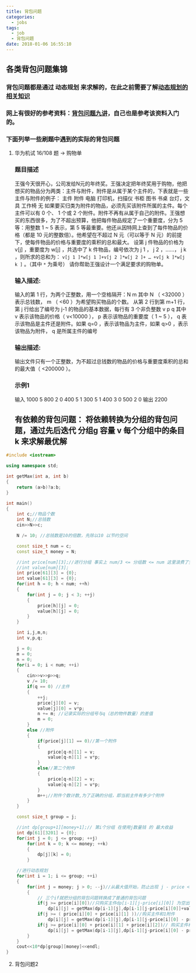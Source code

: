 ```yaml
---
title: 背包问题
categories:
  - jobs
tags:
  - job
  - 背包问题
date: 2018-01-06 16:55:10
---
```


## 各类背包问题集锦
### 背包问题都是通过 **动态规划** 来求解的，在此之前需要了解[动态规划的相关知识](http://kangqingfei.cn)
### 网上有很好的参考资料：[背包问题九讲](http://cuitianyi.com/blog/%E3%80%8A%E8%83%8C%E5%8C%85%E9%97%AE%E9%A2%98%E4%B9%9D%E8%AE%B2%E3%80%8B2-0-alpha1/)，自己也是参考该资料入门的。

<!--more-->

### 下面列举一些刷题中遇到的实际的背包问题
1. 华为机试 16/108 题 -> 购物单
    ### 题目描述
    王强今天很开心，公司发给N元的年终奖。王强决定把年终奖用于购物，他把想买的物品分为两类：主件与附件，附件是从属于某个主件的，下表就是一些主件与附件的例子：
    主件	附件
    电脑	打印机，扫描仪
    书柜	图书
    书桌	台灯，文具
    工作椅	无
    如果要买归类为附件的物品，必须先买该附件所属的主件。每个主件可以有 0 个、 1 个或 2 个附件。附件不再有从属于自己的附件。王强想买的东西很多，为了不超出预算，他把每件物品规定了一个重要度，分为 5 等：用整数 1 ~ 5 表示，第 5 等最重要。他还从因特网上查到了每件物品的价格（都是 10 元的整数倍）。他希望在不超过 N 元（可以等于 N 元）的前提下，使每件物品的价格与重要度的乘积的总和最大。
    设第 j 件物品的价格为 v[j] ，重要度为 w[j] ，共选中了 k 件物品，编号依次为 j 1 ， j 2 ，……， j k ，则所求的总和为：
    `v[j 1 ]*w[j 1 ]+v[j 2 ]*w[j 2 ]+ … +v[j k ]*w[j k ]` 。（其中 `*` 为乘号）
    请你帮助王强设计一个满足要求的购物单。
    ### 输入描述:
    输入的第 1 行，为两个正整数，用一个空格隔开：N m
    其中 N （ <32000 ）表示总钱数， m （ <60 ）为希望购买物品的个数。
    从第 2 行到第 m+1 行，第 j 行给出了编号为 j-1 的物品的基本数据，每行有 3 个非负整数 v p q
    其中 v 表示该物品的价格（ v<10000 ）， p 表示该物品的重要度（ 1 ~ 5 ）， q 表示该物品是主件还是附件。如果 q=0 ，表示该物品为主件，如果 q>0 ，表示该物品为附件， q 是所属主件的编号
    ### 输出描述:
    输出文件只有一个正整数，为不超过总钱数的物品的价格与重要度乘积的总和的最大值（ <200000 ）。
    ### 示例1
    输入
    1000 5
    800 2 0
    400 5 1
    300 5 1
    400 3 0
    500 2 0
    输出
    2200

    ## 有依赖的背包问题： 将依赖转换为分组的背包问题，通过先后迭代 分组g 容量 v 每个分组中的条目 k 来求解最优解
``` cpp
#include <iostream>

using namespace std;

int getMax(int a, int b)
{
    return (a>b)?a:b;
}

int main()
{
    int c;//物品个数
    int N;//总钱数
    cin>>N>>c;

    N /= 10; //总钱数是10的倍数，先除以10 以节约空间

    const size_t num = c;
    const size_t money = N;

    //int price[num][3];//进行分组 事实上 num/3 <= 分组数 <= num 这里浪费了空间 clang++ 与 g++的不兼容的问题
    //int value[num][3];
    int price[61][3] = {0};
    int value[61][3] = {0};
    for(int h = 0; h < num; ++h)
    {
        for(int j = 0; j < 3; ++j)
        {
            price[h][j] = 0;
            value[h][j] = 0;
        }
    }

    int i,j,m,n;
    int v,p,q;

    j = 0;
    m = 0;
    n = 0;
    for(i = 0; i < num; ++i)
    {
        cin>>v>>p>>q;
        v /= 10;
        if(q == 0) //主件
        {
            ++j;
            price[j][0] = v;
            value[j][0] = v*p;
            n += m; //记录实际的分组号与q（总的物件数量）的差值
            m = 0;
        }
        else //附件
        {
            if(price[j][1] == 0)//第一个附件
            {
                price[q-n][1] = v;
                value[q-n][1] = v*p;
            }
            else//第二个附件
            {
                price[q-n][2] = v;
                value[q-n][2] = v*p;
            }
            m++;//附件个数计数,为了正确的分组，即当前主件有多少个附件
        }
    }

    const size_t group = j;

    //int dp[group+1][money+1];// 第i个分组 在使用j数量钱 的 最大收益
    int dp[61][3201] = {0};
    for(int j = 0; j <= group; ++j)
    	for(int k = 0; k <= money; ++k)
        {
            dp[j][k] = 0;
        }

    //进行动态规划
    for(int i = 1; i <= group; ++i)
    {
        for(int j = money; j > 0; --j)//从最大值开始，防止出现 j - price < 0
        {
            // 三个if就把分组的背包问题转换成了普通的背包问题
            if(j >= price[i][0])//只购买主件dp[i-1][j-price[i][0]] 为空出这么多钱的情况下的最大收益
                dp[i][j] = getMax(dp[i-1][j],dp[i-1][j-price[i][0]]+value[i][0]);
            if(j >= ( price[i][0] + price[i][1] ))//购买主件和1附件
                dp[i][j] = getMax(dp[i-1][j],dp[i-1][j-price[i][0] - price[i][1]]+value[i][0]+value[i][1]);
            if(j >= price[i][0] + price[i][1] + price[i][2])// 购买主件和 1,2 附件
                dp[i][j] = getMax(dp[i-1][j],dp[i-1][j-price[i][0] - price[i][1] - price[i][2]]+value[i][0]+value[i][1]+value[i][2]);
        }
    }
    cout<<10*dp[group][money]<<endl;
}

```

2. 背包问题2

